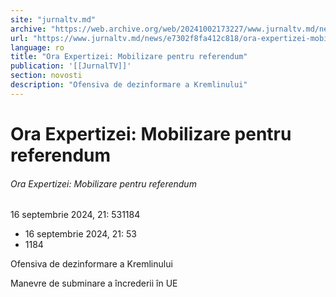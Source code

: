 ```yaml
---
site: "jurnaltv.md"
archive: "https://web.archive.org/web/20241002173227/www.jurnaltv.md/news/e7302f8fa412c818/ora-expertizei-mobilizare-pentru-referendum.html"
url: "https://www.jurnaltv.md/news/e7302f8fa412c818/ora-expertizei-mobilizare-pentru-referendum.html"
language: ro
title: "Ora Expertizei: Mobilizare pentru referendum"
publication: '[[JurnalTV]]'
section: novosti
description: "Ofensiva de dezinformare a Kremlinului"
---
```


# Ora Expertizei: Mobilizare pentru referendum

###### Ora Expertizei: Mobilizare pentru referendum

16 septembrie 2024, 21: 531184

- 16 septembrie 2024, 21: 53
- 1184

Ofensiva de dezinformare a Kremlinului

Manevre de subminare a încrederii în UE